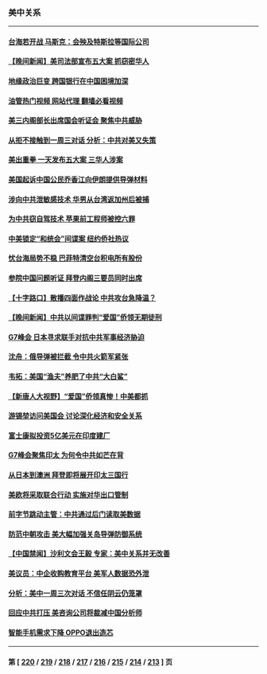 ### 美中关系
---
#### [台海若开战 马斯克：会殃及特斯拉等国际公司](../../pages/nf1412576/n13998957.md?05180045) 
#### [【晚间新闻】美司法部宣布五大案 抓窃密华人](../../pages/nf1412576/n13998792.md?05180045) 
#### [地缘政治巨变 跨国银行在中国困境加深](../../pages/nf1412576/n13998642.md?05180045) 
#### [油管热门视频 网站代理 翻墙必看视频](http://138.2.39.72:81/youtube.html?epic-marker?05180045)
#### [美三内阁部长出席国会听证会 聚焦中共威胁](../../pages/nf1412576/n13998498.md?05180045) 
#### [从拒不接触到一周三对话 分析：中共对美又失策](../../pages/nf1412576/n13988279.md?05180045) 
#### [美出重拳 一天发布五大案 三华人涉案](../../pages/nf1412576/n13998350.md?05180045) 
#### [美国起诉中国公民乔香江向伊朗提供导弹材料](../../pages/nf1412576/n13998328.md?05180045) 
#### [涉向中共泄敏感技术 华男从台湾返加州后被捕](../../pages/nf1412576/n13998300.md?05180045) 
#### [为中共窃自驾技术 苹果前工程师被控六罪](../../pages/nf1412576/n13998287.md?05180045) 
#### [中美锁定“和统会”间谍案 纽约侨社热议](../../pages/nf1412576/n13997929.md?05180045) 
#### [忧台海局势不稳 巴菲特清空台积电所有股份](../../pages/nf1412576/n13998249.md?05180045) 
#### [参院中国问题听证 拜登内阁三要员同时出席](../../pages/nf1412576/n13998154.md?05180045) 
#### [【十字路口】散播四面作战论 中共攻台急降温？](../../pages/nf1412576/n13998217.md?05180045) 
#### [【晚间新闻】中共以间谍罪判“爱国”侨领无期徒刑](../../pages/nf1412576/n13998014.md?05180045) 
#### [G7峰会 日本寻求联手对抗中共军事经济胁迫](../../pages/nf1412576/n13997863.md?05180045) 
#### [沈舟：俄导弹被拦截 令中共火箭军紧张](../../pages/nf1412576/n13997849.md?05180045) 
#### [韦拓：美国“渔夫”养肥了中共“大白鲨”](../../pages/nf1412576/n13997913.md?05180045) 
#### [【新唐人大视野】“爱国”侨领真惨！中美都抓](../../pages/nf1412576/n13997602.md?05180045) 
#### [游锡堃访问美国会 讨论深化经济和安全关系](../../pages/nf1412576/n13997676.md?05180045) 
#### [富士康拟投资5亿美元在印度建厂](../../pages/nf1412576/n13997524.md?05180045) 
#### [G7峰会聚焦印太 为何令中共如芒在背](../../pages/nf1412576/n13997026.md?05180045) 
#### [从日本到澳洲 拜登即将展开印太三国行](../../pages/nf1412576/n13996812.md?05180045) 
#### [美欧将采取联合行动 实施对华出口管制](../../pages/nf1412576/n13995866.md?05180045) 
#### [前字节跳动主管：中共通过后门读取美数据](../../pages/nf1412576/n13995390.md?05180045) 
#### [防范中朝攻击 美大幅加强关岛导弹防御系统](../../pages/nf1412576/n13995552.md?05180045) 
#### [【中国禁闻】沙利文会王毅 专家：美中关系并无改善](../../pages/nf1412576/n13995093.md?05180045) 
#### [美议员：中企收购教育平台 美军人数据恐外泄](../../pages/nf1412576/n13995335.md?05180045) 
#### [分析：美中一周三次对话 不信任阴云仍笼罩](../../pages/nf1412576/n13995004.md?05180045) 
#### [回应中共打压 美咨询公司将裁减中国分析师](../../pages/nf1412576/n13995086.md?05180045) 
#### [智能手机需求下降 OPPO退出造芯](../../pages/nf1412576/n13994948.md?05180045) 

---
#### 第 [ [220](./220.md?05180045) / [219](./219.md?05180045) / [218](./218.md?05180045) / [217](./217.md?05180045) / [216](./216.md?05180045) / [215](./215.md?05180045) / [214](./214.md?05180045) / [213](./213.md?05180045) ] 页
